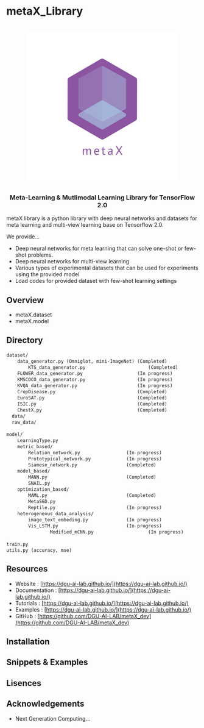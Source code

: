 # metaX_Library
<p align="center">
    <br>
    <img src="https://raw.githubusercontent.com/DGU-AI-LAB/DGU-AI-LAB.github.io/master/images/logo_transparent.png" width="400"/>
    <br>
<p>
<h3 align="center">
<p>Meta-Learning & Mutlimodal Learning Library for TensorFlow 2.0
</h3>
<p>
metaX library is a python library with deep neural networks and datasets for meta learning and multi-view learning base on Tensorflow 2.0.

We provide...
- Deep neural networks for meta learning that can solve one-shot or few-shot problems.
- Deep neural networks for multi-view learning
- Various types of experimental datasets that can be used for experiments using the provided model 
- Load codes for provided dataset with few-shot learning settings

## Overview
- metaX.dataset
- metaX.model

## Directory
```
dataset/
	data_generator.py (Omniglot, mini-ImageNet) (Completed)
        KTS_data_generator.py                       (Completed)
	FLOWER_data_generator.py                    (In progress)
	KMSCOCO_data_generator.py                   (In progress)
	KVQA_data_generator.py                      (In progress)
	CropDisease.py                              (Completed)
	EuroSAT.py                                  (Completed)
	ISIC.py                                     (Completed)
 	ChestX.py                                   (Completed)
  data/
  raw_data/
  
model/
	LearningType.py 
	metric_based/
		Relation_network.py                 (In progress)
		Prototypical_network.py             (In progress)
		Siamese_network.py                  (Completed)
	model_based/
		MANN.py                             (Completed)
		SNAIL.py
	optimization_based/
		MAML.py                             (Completed)
		MetaSGD.py
		Reptile.py                          (In progress)
	heterogeneous_data_analysis/
		image_text_embeding.py              (In progress)
		Vis_LSTM.py                         (In progress)
                Modified_mCNN.py                    (In progress)
		
train.py
utils.py (accuracy, mse)
```

## Resources
- Website : [https://dgu-ai-lab.github.io/](https://dgu-ai-lab.github.io/)
- Documentation : [https://dgu-ai-lab.github.io/](https://dgu-ai-lab.github.io/)
- Tutorials : [https://dgu-ai-lab.github.io/](https://dgu-ai-lab.github.io/)
- Examples : [https://dgu-ai-lab.github.io/](https://dgu-ai-lab.github.io/)
- GitHub : [https://github.com/DGU-AI-LAB/metaX_dev](https://github.com/DGU-AI-LAB/metaX_dev)

## Installation

## Snippets & Examples

## Lisences

## Acknowledgements
- Next Generation Computing...

<p>
